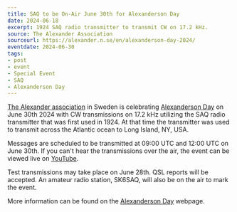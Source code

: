 ```yaml
---
title: SAQ to be On-Air June 30th for Alexanderson Day
date: 2024-06-18
excerpt: 1924 SAQ radio transmitter to transmit CW on 17.2 kHz.
source: The Alexander Association
sourceurl: https://alexander.n.se/en/alexanderson-day-2024/
eventdate: 2024-06-30
tags:
- post
- event
- Special Event
- SAQ
- Alexanderson Day
---
```

[The Alexander association](https://alexander.n.se/en/) in Sweden is celebrating [Alexanderson Day](https://alexander.n.se/en/alexanderson-day-2024/) on June 30th 2024 with CW transmissions on 17.2 kHz utilizing the SAQ radio transmitter that was first used in 1924. At that time the transmitter was used to transmit across the Atlantic ocean to Long Island, NY, USA.

Messages are scheduled to be transmitted at 09:00 UTC and 12:00 UTC on June 30th. If you can't hear the transmissions over the air, the event can be viewed live on [YouTube](https://www.youtube.com/channel/UC-83S-l9JKD1iuhsXx3XQ3g?sub_confirmation=1).

Test transmissions may take place on June 28th. QSL reports will be accepted. An amateur radio station, SK6SAQ, will also be on the air to mark the event. 

More information can be found on the [Alexanderson Day](https://alexander.n.se/en/alexanderson-day-2024/) webpage.